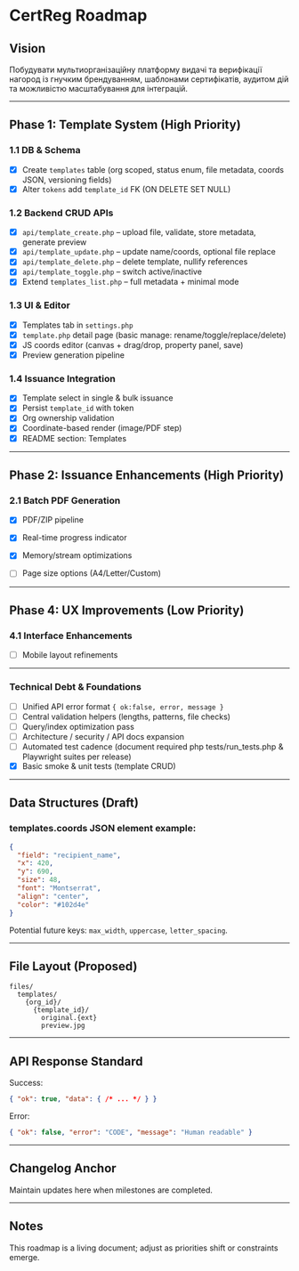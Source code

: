 # CertReg Roadmap

## Vision
Побудувати мультиорганізаційну платформу видачі та верифікації нагород із гнучким брендуванням, шаблонами сертифікатів, аудитом дій та можливістю масштабування для інтеграцій.

---
## Phase 1: Template System (High Priority)
### 1.1 DB & Schema
- [x] Create `templates` table (org scoped, status enum, file metadata, coords JSON, versioning fields)
- [x] Alter `tokens` add `template_id` FK (ON DELETE SET NULL)

### 1.2 Backend CRUD APIs
- [x] `api/template_create.php` – upload file, validate, store metadata, generate preview
- [x] `api/template_update.php` – update name/coords, optional file replace
- [x] `api/template_delete.php` – delete template, nullify references
- [x] `api/template_toggle.php` – switch active/inactive
- [x] Extend `templates_list.php` – full metadata + minimal mode

### 1.3 UI & Editor
- [x] Templates tab in `settings.php`
- [x] `template.php` detail page (basic manage: rename/toggle/replace/delete)
- [x] JS coords editor (canvas + drag/drop, property panel, save)
- [x] Preview generation pipeline

### 1.4 Issuance Integration
- [x] Template select in single & bulk issuance
- [x] Persist `template_id` with token
- [x] Org ownership validation
- [x] Coordinate-based render (image/PDF step)
- [x] README section: Templates

---
## Phase 2: Issuance Enhancements (High Priority)
### 2.1 Batch PDF Generation
- [x] PDF/ZIP pipeline
- [x] Real-time progress indicator
- [x] Memory/stream optimizations
- [ ] Page size options (A4/Letter/Custom)


---
## Phase 4: UX Improvements (Low Priority)

### 4.1 Interface Enhancements
- [ ] Mobile layout refinements


---
### Technical Debt & Foundations
- [ ] Unified API error format `{ ok:false, error, message }`
- [ ] Central validation helpers (lengths, patterns, file checks)
- [ ] Query/index optimization pass
- [ ] Architecture / security / API docs expansion
- [ ] Automated test cadence (document required php tests/run_tests.php & Playwright suites per release)
- [x] Basic smoke & unit tests (template CRUD)

---
## Data Structures (Draft)
### templates.coords JSON element example:
```json
{
  "field": "recipient_name",
  "x": 420,
  "y": 690,
  "size": 48,
  "font": "Montserrat",
  "align": "center",
  "color": "#102d4e"
}
```
Potential future keys: `max_width`, `uppercase`, `letter_spacing`.

---
## File Layout (Proposed)
```
files/
  templates/
    {org_id}/
      {template_id}/
        original.{ext}
        preview.jpg
```

---
## API Response Standard
Success:
```json
{ "ok": true, "data": { /* ... */ } }
```
Error:
```json
{ "ok": false, "error": "CODE", "message": "Human readable" }
```

---
## Changelog Anchor
Maintain updates here when milestones are completed.

---
## Notes
This roadmap is a living document; adjust as priorities shift or constraints emerge.
